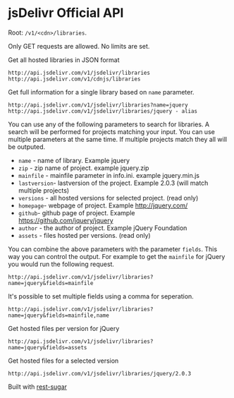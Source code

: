 # jsDelivr Official API

Root: `/v1/<cdn>/libraries`.

Only GET requests are allowed. No limits are set.


Get all hosted libraries in JSON format

```
http://api.jsdelivr.com/v1/jsdelivr/libraries
http://api.jsdelivr.com/v1/cdnjs/libraries
```


Get full information for a single library based on `name` parameter.

```
http://api.jsdelivr.com/v1/jsdelivr/libraries?name=jquery
http://api.jsdelivr.com/v1/jsdelivr/libraries/jquery - alias
```

You can use any of the following parameters to search for libraries. A search will be performed for projects matching your input. You can use multiple parameters at the same time. If multiple projects match they all will be outputed.

* `name` - name of library. Example jquery
* `zip` - zip name of project. example jquery.zip
* `mainfile` - mainfile parameter in info.ini. example jquery.min.js
* `lastversion`- lastversion of the project. Example 2.0.3 (will match multiple projects)
* `versions` -  all hosted versions for selected project. (read only)
* `homepage`- webpage of project. Example http://jquery.com/
* `github`- github page of project. Example https://github.com/jquery/jquery
* `author` - the author of project. Example jQuery Foundation
* `assets` - files hosted per versions. (read only)


You can combine the above parameters with the parameter `fields`. This way you can control the output. For example to get the `mainfile` for jQuery you would run the following request.

```
http://api.jsdelivr.com/v1/jsdelivr/libraries?name=jquery&fields=mainfile
```


It's possible to set multiple fields using a comma for seperation.

```
http://api.jsdelivr.com/v1/jsdelivr/libraries?name=jquery&fields=mainfile,name
```

Get hosted files per version for jQuery
```
http://api.jsdelivr.com/v1/jsdelivr/libraries?name=jquery&fields=assets
```

Get hosted files for a selected version
```
http://api.jsdelivr.com/v1/jsdelivr/libraries/jquery/2.0.3
```


Built with [rest-sugar](https://github.com/bebraw/rest-sugar)
